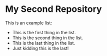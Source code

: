 # My Second Repository

This is an example list:
* This is the first thing in the list.
* This is the second thing in the list.
* This is the last thing in the list.
* Just kidding this is the last!